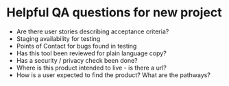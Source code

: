 # Helpful QA questions for new project

- Are there user stories describing acceptance criteria?
- Staging availability for testing 
- Points of Contact for bugs found in testing
- Has this tool been reviewed for plain language copy?
- Has a security / privacy check been done?
- Where is this product intended to live - is there a url?
- How is a user expected to find the product? What are the pathways?
